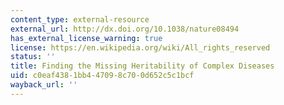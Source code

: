 ```yaml
---
content_type: external-resource
external_url: http://dx.doi.org/10.1038/nature08494
has_external_license_warning: true
license: https://en.wikipedia.org/wiki/All_rights_reserved
status: ''
title: Finding the Missing Heritability of Complex Diseases
uid: c0eaf438-1bb4-4709-8c70-0d652c5c1bcf
wayback_url: ''
---
```


